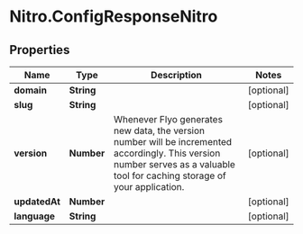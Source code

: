 # Nitro.ConfigResponseNitro

## Properties

Name | Type | Description | Notes
------------ | ------------- | ------------- | -------------
**domain** | **String** |  | [optional] 
**slug** | **String** |  | [optional] 
**version** | **Number** | Whenever Flyo generates new data, the version number will be incremented accordingly. This version number serves as a valuable tool for caching storage of your application. | [optional] 
**updatedAt** | **Number** |  | [optional] 
**language** | **String** |  | [optional] 


